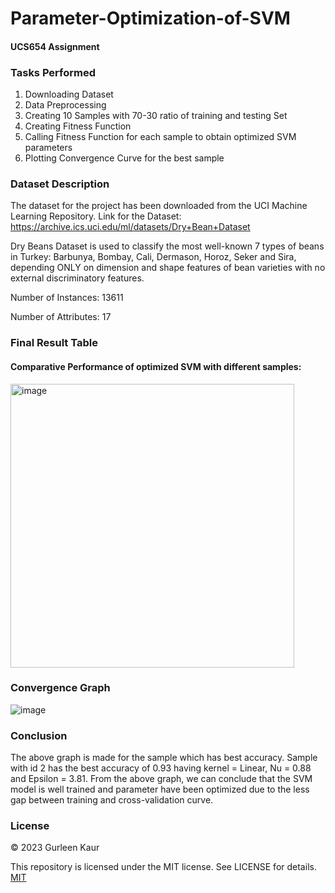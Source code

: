 # Parameter-Optimization-of-SVM
#### UCS654 Assignment

### Tasks Performed
1. Downloading Dataset
2. Data Preprocessing 
3. Creating 10 Samples with 70-30 ratio of training and testing Set
4. Creating Fitness Function
5. Calling Fitness Function for each sample to obtain optimized SVM parameters
6. Plotting Convergence Curve for the best sample

### Dataset Description
The dataset for the project has been downloaded from the UCI Machine Learning Repository.
Link for the Dataset: https://archive.ics.uci.edu/ml/datasets/Dry+Bean+Dataset

Dry Beans Dataset is used to classify the most well-known 7 types of beans in Turkey: Barbunya, Bombay, Cali, Dermason, Horoz, Seker and Sira, depending ONLY on dimension and shape features of bean varieties with no external discriminatory features.

Number of Instances: 13611

Number of Attributes: 17

### Final Result Table
#### Comparative Performance of optimized SVM with different samples:
<img width="454" alt="image" src="https://user-images.githubusercontent.com/79686365/233190919-8e9bca62-d202-4026-b609-c0acb8017c6d.png">


### Convergence Graph
![image](https://user-images.githubusercontent.com/79686365/233190991-492f3e59-4138-472c-b8fa-b1850ad400ca.png)

### Conclusion
The above graph is made for the sample which has best accuracy. Sample with id 2 has the best accuracy of 0.93 having kernel = Linear, Nu = 0.88 and Epsilon = 3.81.
From the above graph, we can conclude that the SVM model is well trained and parameter have been optimized due to the less gap between training and cross-validation curve.

### License
© 2023 Gurleen Kaur

This repository is licensed under the MIT license. See LICENSE for details.
[MIT](https://choosealicense.com/licenses/mit/)
